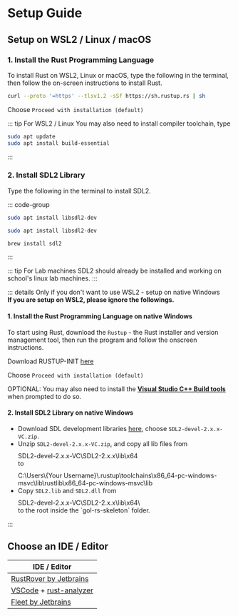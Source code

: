 # Setup Guide

## Setup on WSL2 / Linux / macOS

### 1. Install the Rust Programming Language

To install Rust on WSL2, Linux or macOS, type the following in the terminal, then follow the on-screen instructions to install Rust.

``` bash
curl --proto '=https' --tlsv1.2 -sSf https://sh.rustup.rs | sh
```

Choose `Proceed with installation (default)`

::: tip For WSL2 / Linux
 You may also need to install compiler toolchain, type

``` bash
sudo apt update
sudo apt install build-essential
```

:::

### 2. Install SDL2 Library

Type the following in the terminal to install SDL2.

::: code-group

``` bash [WSL2]
sudo apt install libsdl2-dev
```

``` bash [Ubuntu / Debian]
sudo apt install libsdl2-dev
```

``` bash [macOS]
brew install sdl2
```

:::

::: tip For Lab machines
SDL2 should already be installed and working on school's linux lab machines.
:::

::: details Only if you don't want to use WSL2 - setup on native Windows
\
**If you are setup on WSL2, please ignore the followings.**

#### 1. Install the Rust Programming Language on native Windows

To start using Rust, download the `Rustup` - the Rust installer and version management tool, then run the program and follow the onscreen instructions.

Download RUSTUP-INIT [here](https://www.rust-lang.org/learn/get-started)

Choose `Proceed with installation (default)`

OPTIONAL: You may also need to install the [**Visual Studio C++ Build tools**](https://visualstudio.microsoft.com/visual-cpp-build-tools/) when prompted to do so.

#### 2. Install SDL2 Library on native Windows

- Download SDL development libraries [here](https://github.com/libsdl-org/SDL/releases/latest),
choose `SDL2-devel-2.x.x-VC.zip`.
- Unzip `SDL2-devel-2.x.x-VC.zip`, and copy all lib files from
    <div class="info custom-block" style="padding-top: 10px">
    SDL2-devel-2.x.x-VC\SDL2-2.x.x\lib\x64
    </div>
    to
    <div class="info custom-block" style="padding-top: 10px">
    C:\Users\{Your Username}\.rustup\toolchains\x86_64-pc-windows-msvc\lib\rustlib\x86_64-pc-windows-msvc\lib
    </div>
- Copy `SDL2.lib` and `SDL2.dll` from
  <div class="info custom-block" style="padding-top: 10px">
    SDL2-devel-2.x.x-VC\SDL2-2.x.x\lib\x64\
    </div>
    to the root inside the `gol-rs-skeleton` folder.
:::

## Choose an IDE / Editor

|   IDE / Editor      |
| ------------- |
| [RustRover by Jetbrains](https://www.jetbrains.com/rust/) |
| [VSCode](https://code.visualstudio.com/) + [rust-analyzer](https://marketplace.visualstudio.com/items?itemName=rust-lang.rust-analyzer)      |
| [Fleet by Jetbrains](https://www.jetbrains.com/fleet/) |
